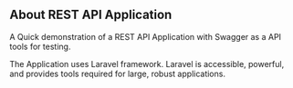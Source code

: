 
## About REST API Application

A Quick demonstration of a REST API Application with Swagger as a API tools for testing.

The Application uses Laravel framework. Laravel is accessible, powerful, and provides tools required for large, robust applications.

